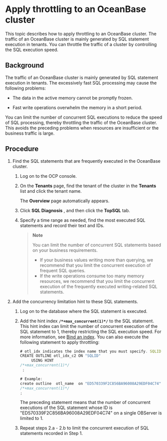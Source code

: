 Apply throttling to an OceanBase cluster 
=============================================================

This topic describes how to apply throttling to an OceanBase cluster. The traffic of an OceanBase cluster is mainly generated by SQL statement execution in tenants. You can throttle the traffic of a cluster by controlling the SQL execution speed. 

Background 
-------------------------------

The traffic of an OceanBase cluster is mainly generated by SQL statement execution in tenants. The excessively fast SQL processing may cause the following problems:

* The data in the active memory cannot be promptly frozen.

  

* Fast write operations overwhelm the memory in a short period.

  




You can limit the number of concurrent SQL executions to reduce the speed of SQL processing, thereby throttling the traffic of the OceanBase cluster. This avoids the preceding problems when resources are insufficient or the business traffic is large.

Procedure 
------------------------------

1. Find the SQL statements that are frequently executed in the OceanBase cluster. 

   1. Log on to the OCP console.

      
   
   2. On the **Tenants** page, find the tenant of the cluster in the **Tenants** list and click the tenant name. 

      The **Overview** page automatically appears.
      
   
   3. Click **SQL Diagnosis** , and then click the **TopSQL** tab.

      
   
   4. Specify a time range as needed, find the most executed SQL statements and record their text and IDs. 

      > **Note**
      >
      > You can limit the number of concurrent SQL statements based on your business requirements. 
      > * If your business values writing more than querying, we recommend that you limit the concurrent execution of frequent SQL queries.
      > * If the write operations consume too many memory resources, we recommend that you limit the concurrent execution of the frequently executed writing-related SQL statements.

        
      

      
      
   

   

2. Add the concurrency limitation hint to these SQL statements. 

   1. Log on to the database where the SQL statement is executed.

      
   
   2. Add the hint index **`/*+max_concurrent(1)*/`** to the SQL statement. This hint index can limit the number of concurrent execution of the SQL statement to 1, thereby restricting the SQL execution speed. For more information, see [Bind an index](https://www.oceanbase.com/docs/oceanbase-database/oceanbase-database/V3.1.2/plan-binding-1). You can also execute the following statement to apply throttling: 

      ```javascript
      # otl_idx indicates the index name that you must specify. SQLID indicates the ID of the SQL statement. 
      CREATE OUTLINE otl_idx_c2 ON "SQLID" 
           USING HINT  
      /*+max_concurrent(1)*/ 
       ;
      
      # Example:
      create outline  otl_name  on "ED570339F2C856BA96008A29EDF04C74" using hint  
      /*+max_concurrent(1)*/  
      ;
      ```

      

      The preceding statement means that the number of concurrent executions of the SQL statement whose ID is "ED570339F2C856BA96008A29EDF04C74" on a single OBServer is limited to 1.
      
   
   3. Repeat steps 2.a - 2.b to limit the concurrent execution of SQL statements recorded in Step 1.

      
   

   



